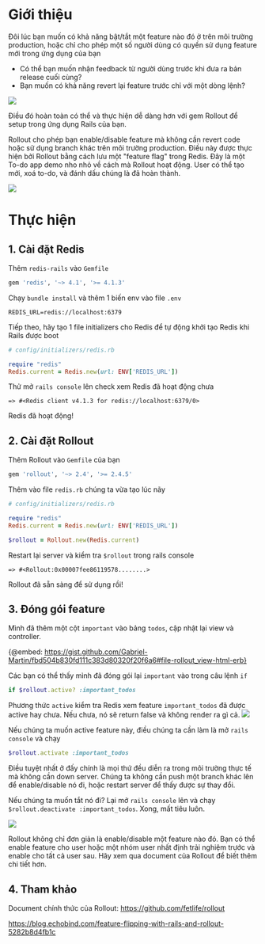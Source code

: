 # Giới thiệu
Đôi lúc bạn muốn có khả năng bật/tắt một feature nào đó ở trên môi trường production, hoặc chỉ cho phép một số người dùng có quyền sử dụng feature mới trong ứng dụng của bạn
* Có thể bạn muốn nhận feedback từ người dùng trước khi đưa ra bản release cuối cùng?
* Bạn muốn có khả năng revert lại feature trước chỉ với một dòng lệnh?

![](https://images.viblo.asia/afe7e53a-82e5-46c8-be71-8f59486f7e0f.gif)


Điều đó hoàn toàn có thể và thực hiện dễ dàng hơn với gem Rollout để setup trong ứng dụng Rails của bạn.

Rollout cho phép bạn enable/disable feature mà không cần revert code hoặc sử dụng branch khác trên môi trường production. Điều này được thực hiện bởi Rollout bằng cách lưu một "feature flag" trong Redis. Đây là một To-do app demo nho nhỏ về cách mà Rollout hoạt động. User có thể tạo mới, xoá to-do, và đánh dấu chúng là đã hoàn thành.

![](https://images.viblo.asia/9de55171-8792-4608-b83c-8762b4dc6f89.gif)


# Thực hiện
## 1. Cài đặt Redis
Thêm `redis-rails` vào `Gemfile`

```ruby
gem 'redis', '~> 4.1', '>= 4.1.3'
```

Chạy `bundle install` và thêm 1 biến env vào file `.env`

```
REDIS_URL=redis://localhost:6379
```


Tiếp theo, hãy tạo 1 file initializers cho Redis để tự động khởi tạo Redis khi Rails được boot

```ruby
# config/initializers/redis.rb

require "redis"
Redis.current = Redis.new(url: ENV['REDIS_URL'])
```
Thử mở `rails console` lên check xem Redis đã hoạt động chưa
```
=> #<Redis client v4.1.3 for redis://localhost:6379/0>
```

Redis đã hoạt động!

## 2. Cài đặt Rollout
Thêm Rollout vào `Gemfile` của bạn
```ruby
gem 'rollout', '~> 2.4', '>= 2.4.5'
```

Thêm vào file `redis.rb` chúng ta vừa tạo lúc nãy
```ruby
# config/initializers/redis.rb

require "redis"
Redis.current = Redis.new(url: ENV['REDIS_URL'])

$rollout = Rollout.new(Redis.current)
```

Restart lại server và kiểm tra `$rollout` trong rails console
```
=> #<Rollout:0x00007fee86119578........>
```

Rollout đã sẵn sàng để sử dụng rồi!

## 3. Đóng gói feature
Mình đã thêm một cột `important` vào bảng `todos`, cập nhật lại view và controller.

{@embed: https://gist.github.com/Gabriel-Martin/fbd504b830fd111c383d80320f20f6a6#file-rollout_view-html-erb}

Các bạn có thể thấy mình đã đóng gói lại `important` vào trong câu lệnh `if`

```ruby
if $rollout.active? :important_todos
```

Phương thức `active` kiểm tra Redis xem feature `important_todos` đã được active hay chưa. Nếu chưa, nó sẽ return false và không render ra gì cả.
![](https://images.viblo.asia/9cb81666-94c1-4f52-9d78-5f846c78e775.gif)

Nếu chúng ta muốn active feature này, điều chúng ta cần làm là mở `rails console` và chạy

```ruby
$rollout.activate :important_todos
```

Điều tuyệt nhất ở đấy chính là mọi thứ đều diễn ra trong môi trường thực tế mà không cần down server. Chúng ta không cần push một branch khác lên để enable/disable nó đi, hoặc restart server để thấy được sự thay đổi.

Nếu chúng ta muốn tắt nó đi? Lại mở `rails console` lên và chạy `$rollout.deactivate :important_todos`. Xong, mất tiêu luôn.

![](https://images.viblo.asia/19db9a3f-581c-4cad-a94b-b8ba825c8199.gif)


Rollout không chỉ đơn giản là enable/disable một feature nào đó. Bạn có thể enable feature cho user hoặc một nhóm user nhất định trải nghiệm trước và enable cho tất cả user sau. Hãy xem qua document của Rollout để biết thêm chi tiết hơn.

## 4. Tham khảo

Document chính thức của Rollout: https://github.com/fetlife/rollout

https://blog.echobind.com/feature-flipping-with-rails-and-rollout-5282b8d4fb1c